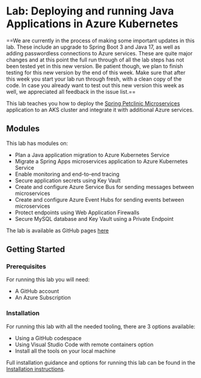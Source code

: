# Lab: Deploying and running Java Applications in Azure Kubernetes

==We are currently in the process of making some important updates in this lab. These include an upgrade to Spring Boot 3 and Java 17, as well as adding passwordless connections to Azure services. These are quite major changes and at this point the full run through of all the lab steps has not been tested yet in this new version. Be patient though, we plan to finish testing for this new version by the end of this week. Make sure that after this week you start your lab run through fresh, with a clean copy of the code. In case you already want to test out this new version this week as well, we appreciated all feedback in the issue list.==

This lab teaches you how to deploy the [Spring Petclinic Microservices](https://github.com/Azure-Samples/java-microservices-aks-lab/tree/main/src) application to an AKS cluster and integrate it with additional Azure services.

## Modules

This lab has modules on:

* Plan a Java application migration to Azure Kubernetes Service
* Migrate a Spring Apps microservices application to Azure Kubernetes Service
* Enable monitoring and end-to-end tracing
* Secure application secrets using Key Vault
* Create and configure Azure Service Bus for sending messages between microservices
* Create and configure Azure Event Hubs for sending events between microservices
* Protect endpoints using Web Application Firewalls
* Secure MySQL database and Key Vault using a Private Endpoint

The lab is available as GitHub pages [here](https://azure-samples.github.io/java-microservices-aks-lab/)

## Getting Started

### Prerequisites

For running this lab you will need:

- A GitHub account
- An Azure Subscription

### Installation

For running this lab with all the needed tooling, there are 3 options available: 

- Using a GitHub codespace  
- Using Visual Studio Code with remote containers option
- Install all the tools on your local machine

Full installation guidance and options for running this lab can be found in the [Installation instructions](install.md).